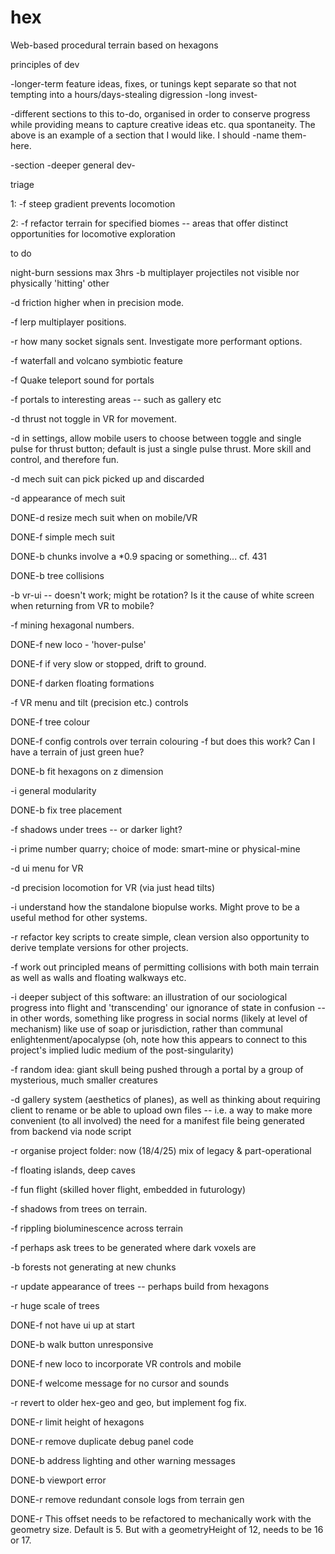 # hex
Web-based procedural terrain based on hexagons

principles of dev

-longer-term feature ideas, fixes, or tunings
    kept separate so that not tempting into a 
    hours/days-stealing digression -long invest-

-different sections to this to-do, organised in order to 
    conserve progress while providing means to capture
    creative ideas etc. qua spontaneity. The above is
    an example of a section that I would like. I should
    -name them- here.

-section -deeper general dev-

triage

1: -f steep gradient prevents locomotion

2: -f refactor terrain for specified biomes -- areas that offer
    distinct opportunities for locomotive exploration



to do

night-burn sessions max 3hrs
-b multiplayer projectiles not visible nor physically 'hitting' other

-d friction higher when in precision mode.

-f lerp multiplayer positions.

-r how many socket signals sent. Investigate more performant options.

-f waterfall and volcano symbiotic feature

-f Quake teleport sound for portals

-f portals to interesting areas -- such as gallery etc

-d thrust not toggle in VR for movement.

-d in settings, allow mobile users to choose
    between toggle and single pulse for thrust
    button; default is just a single pulse
    thrust. More skill and control, and
    therefore fun.

-d mech suit can pick picked up and discarded

-d appearance of mech suit

DONE-d resize mech suit when on mobile/VR

DONE-f simple mech suit

DONE-b chunks involve a *0.9 spacing or something... cf. 431

DONE-b tree collisions

-b vr-ui -- doesn't work; might be rotation? Is it the cause of 
    white screen when returning from VR to mobile?

-f mining hexagonal numbers.

DONE-f new loco - 'hover-pulse'

DONE-f if very slow or stopped, drift to ground.

DONE-f darken floating formations

-f VR menu and tilt (precision etc.) controls

DONE-f tree colour

DONE-f config controls over terrain colouring
    -f but does this work? Can I have a terrain of just green hue?

DONE-b fit hexagons on z dimension

-i general modularity

DONE-b fix tree placement

-f shadows under trees -- or darker light?

-i prime number quarry; choice of mode: smart-mine or physical-mine

-d ui menu for VR

-d precision locomotion for VR (via just head tilts)

-i understand how the standalone biopulse works. Might prove
    to be a useful method for other systems.

-r refactor key scripts to create simple, clean version
    also opportunity to derive template versions for other projects.

-f work out principled means of permitting collisions with both
    main terrain as well as walls and floating walkways etc.

-i deeper subject of this software: an illustration of our
    sociological progress into flight and 'transcending' our
    ignorance of state in confusion -- in other words, something
    like progress in social norms (likely at level of mechanism)
    like use of soap or jurisdiction, rather than communal 
    enlightenment/apocalypse (oh, note how this appears to
    connect to this project's implied ludic medium of the
    post-singularity)

-f random idea: giant skull being pushed through a portal by
    a group of mysterious, much smaller creatures

-d gallery system (aesthetics of planes), as well as thinking about
    requiring client to rename or be able to upload own files --
    i.e. a way to make more convenient (to all involved) the need
    for a manifest file being generated from backend via node script

-r organise project folder: now (18/4/25) mix of legacy & part-operational

-f floating islands, deep caves

-f fun flight (skilled hover flight, embedded in futurology)

-f shadows from trees on terrain.

-f rippling bioluminescence across terrain

-f perhaps ask trees to be generated where dark voxels are

-b forests not generating at new chunks

-r update appearance of trees -- perhaps build from hexagons

-r huge scale of trees

DONE-f not have ui up at start

DONE-b walk button unresponsive

DONE-f new loco to incorporate VR controls and mobile

DONE-f welcome message for no cursor and sounds

-r revert to older hex-geo and geo, but implement fog fix.

DONE-r limit height of hexagons

DONE-r remove duplicate debug panel code

DONE-b address lighting and other warning messages

DONE-b viewport error

DONE-r remove redundant console logs from terrain gen

DONE-r  This offset needs to be refactored to mechanically
    work with the geometry size. Default is 5. But with
    a geometryHeight of 12, needs to be 16 or 17.